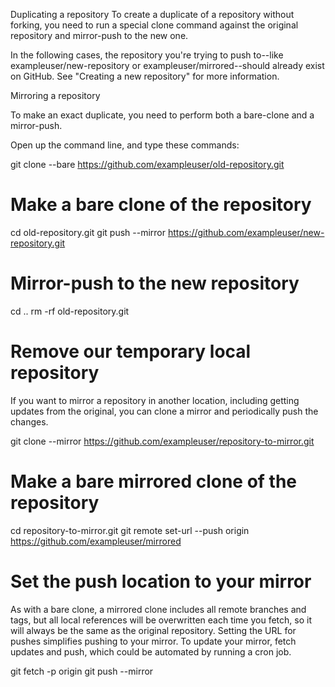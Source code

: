 Duplicating a repository
To create a duplicate of a repository without forking, you need to run a special clone command against the original repository and mirror-push to the new one.

In the following cases, the repository you're trying to push to--like exampleuser/new-repository or exampleuser/mirrored--should already exist on GitHub. See "Creating a new repository" for more information.

Mirroring a repository

To make an exact duplicate, you need to perform both a bare-clone and a mirror-push.

Open up the command line, and type these commands:

git clone --bare https://github.com/exampleuser/old-repository.git
# Make a bare clone of the repository

cd old-repository.git
git push --mirror https://github.com/exampleuser/new-repository.git
# Mirror-push to the new repository

cd ..
rm -rf old-repository.git
# Remove our temporary local repository
If you want to mirror a repository in another location, including getting updates from the original, you can clone a mirror and periodically push the changes.

git clone --mirror https://github.com/exampleuser/repository-to-mirror.git
# Make a bare mirrored clone of the repository

cd repository-to-mirror.git
git remote set-url --push origin https://github.com/exampleuser/mirrored
# Set the push location to your mirror
As with a bare clone, a mirrored clone includes all remote branches and tags, but all local references will be overwritten each time you fetch, so it will always be the same as the original repository. Setting the URL for pushes simplifies pushing to your mirror. To update your mirror, fetch updates and push, which could be automated by running a cron job.

git fetch -p origin
git push --mirror

